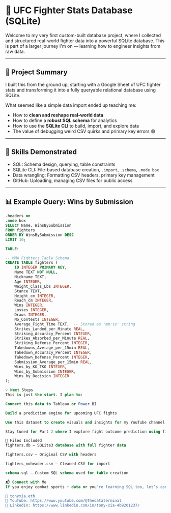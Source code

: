 # 🥊 UFC Fighter Stats Database (SQLite)

Welcome to my very first custom-built database project, where I collected and structured real-world fighter data into a powerful SQLite database. This is part of a larger journey I'm on — learning how to engineer insights from raw data.

---

## 🚀 Project Summary

I built this from the ground up, starting with a Google Sheet of UFC fighter stats and transforming it into a fully queryable relational database using SQLite.

What seemed like a simple data import ended up teaching me:
- How to **clean and reshape real-world data**
- How to define a **robust SQL schema** for analytics
- How to use the **SQLite CLI** to build, import, and explore data
- The value of debugging weird CSV quirks and primary key errors 😅

---

## 🧠 Skills Demonstrated
- SQL: Schema design, querying, table constraints
- SQLite CLI: File-based database creation, `.import`, `.schema`, `.mode box`
- Data wrangling: Formatting CSV headers, primary key management
- GitHub: Uploading, managing CSV files for public access

---

## 📊 Example Query: Wins by Submission
```sql
.headers on
.mode box
SELECT Name, WinsBySubmission
FROM fighters
ORDER BY WinsBySubmission DESC
LIMIT 10;

TABLE:

-- MMA Fighters Table Schema
CREATE TABLE fighters (
    ID INTEGER PRIMARY KEY,
    Name TEXT NOT NULL,
    Nickname TEXT,
    Age INTEGER,
    Weight_Class_Lbs INTEGER,
    Stance TEXT,
    Height_cm INTEGER,
    Reach_cm INTEGER,
    Wins INTEGER,
    Losses INTEGER,
    Draws INTEGER,
    No_Contests INTEGER,
    Average_Fight_Time TEXT,  -- Stored as 'mm:ss' string
    Strikes_Landed_per_Minute REAL,
    Striking_Accuracy_Percent INTEGER,
    Strikes_Absorbed_per_Minute REAL,
    Striking_Defense_Percent INTEGER,
    Takedowns_Average_per_15min REAL,
    Takedown_Accuracy_Percent INTEGER,
    Takedown_Defense_Percent INTEGER,
    Submission_Average_per_15min REAL,
    Wins_by_KO_TKO INTEGER,
    Wins_by_Submission INTEGER,
    Wins_by_Decision INTEGER
);

💡 Next Steps
This is just the start. I plan to:

Connect this data to Tableau or Power BI

Build a prediction engine for upcoming UFC fights

Use this dataset to create visuals and insights for my YouTube channel The Data Terminal 🎥📊

Stay tuned for Part 2 where I explore fight outcome prediction using fighter stats!

📂 Files Included
fighters.db — SQLite3 database with full fighter data

fighters.csv — Original CSV with headers

fighters_noheader.csv — Cleaned CSV for import

schema.sql — Custom SQL schema used for table creation

📬 Connect with Me
If you enjoy combat sports + data or you're learning SQL too, let’s connect!

📧 tonyxia.eth
📸 YouTube: https://www.youtube.com/@Thedataterminal
💼 LinkedIn: https://www.linkedin.com/in/tony-xia-4b9201237/

